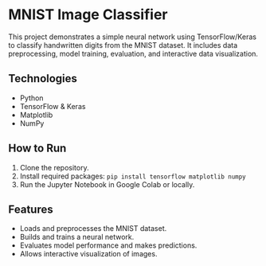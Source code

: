 # MNIST Image Classifier
This project demonstrates a simple neural network using TensorFlow/Keras to classify handwritten digits from the MNIST dataset. It includes data preprocessing, model training, evaluation, and interactive data visualization.

## Technologies
- Python
- TensorFlow & Keras
- Matplotlib
- NumPy

## How to Run
1. Clone the repository.
2. Install required packages: `pip install tensorflow matplotlib numpy`
3. Run the Jupyter Notebook in Google Colab or locally.

## Features
- Loads and preprocesses the MNIST dataset.
- Builds and trains a neural network.
- Evaluates model performance and makes predictions.
- Allows interactive visualization of images.

